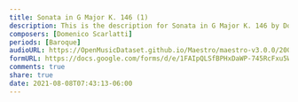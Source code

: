 ```yaml
---
title: Sonata in G Major K. 146 (1)
description: This is the description for Sonata in G Major K. 146 by Domenico Scarlatti
composers: [Domenico Scarlatti]
periods: [Baroque]
audioURL: https://OpenMusicDataset.github.io/Maestro/maestro-v3.0.0/2009/MIDI-Unprocessed_14_R1_2009_01-05_ORIG_MID--AUDIO_14_R1_2009_14_R1_2009_05_WAV.midi
formURL: https://docs.google.com/forms/d/e/1FAIpQLSfBPHxDaWP-745RcFxu5Wh5mdLJEvJeHtt6QVADcDWK9pg01Q/viewform
comments: true
share: true
date: 2021-08-08T07:43:13-06:00
---
```

